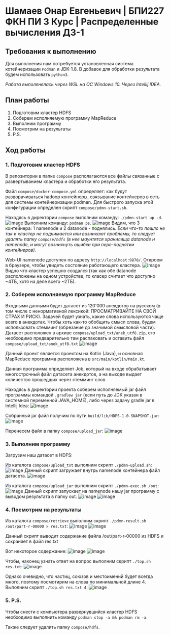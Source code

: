 # Шамаев Онар Евгеньевич | БПИ227 ФКН ПИ 3 Курс | Распределенные вычисления ДЗ-1

## Требования к выполнению
Для выполнения нам потребуется установленная система котейнеризации `Podman` и
JDK-1.8.
В добавок для обработки результата будем использовать `python3`.

_Работа выполянялась через WSL на ОС Windows 10. Через Intellij IDEA._

## План работы
1. Подготовим кластер HDFS
2. Соберем исполняемую программу MapReduce
3. Выполним программу
4. Посмотрим на результаты
5. P.S.

## Ход работы
### 1. Подготовим кластер HDFS

В репозитории в папке `compose` располагаются все файлы связанные с
развертыванием кластера и обработки его результата.

Файл `compose/docker-compose.yml` определяет: как будут разворачиваться hadoop
контейнеры, связывание контейнеров в сеть для системы контейнеризации podman.
Для быстрого запуска этой конфигурации определен скрипт `compose/pdmn-start.sh`.

Находясь в директории `compose` выполним команду: `./pdmn-start up -d`.
![image](assets/img0.png)
Выполним команду: `podman ps`.
![image](assets/img1.png)
Видим, что 3 контейнера: 1 namenode и 2 datanode - поднялись.
_Если что-то пошло не так и кластер не поднимается или возникают проблемы,
то следует удалять папку `compose/hdfs` (в нее маунтятся хранилища
datanode и namenode, и могут возникнуть ошибки при пере-поднятии контейнеров)._

Web-UI namenode доступен по адресу `http://localhost:9870/`. Откроем в браузере,
чтобы увидеть состояние работающего кластера.
![image](assets/img2.png)
Видно что кластер успешно создался (так как обе datanode расположены на одном
устройстве, то класер считает что доступно ~4ТБ, хотя на деле всего ~2ТБ).

### 2. Соберем исполняемую программу MapReduce

Входными данными будет датасет из 120'000 анекдотов на русском (в том числе с
ненормативной лексикой: ПРОСМАТРИВАЙТЕ НА СВОЙ СТРАХ И РИСК). Задачей будет узнать,
какие слова используются чаще всего в анекдотах. Чтобы хоть как-то обобщить смысл слова,
будем использовать стемминг (обрезание до значимой смысловой части).
Датасет расположен в архиве `compose/upload_txt/anek_utf8.zip`, его необходимо
предварительно там распаковать и  оставить файл `compose/upload_txt/anek_utf8.txt`
![image](assets/img3.png)

Данный проект является проектом на Kotlin (Java), и основная MapReduce программа
расположена в `src/main/kotlin/Main.kt`.

Данная программа определяет Job, который на входе обрабатывает
многострочный файл датасета анекдотов, а на выходе выдает количество
прошедших через стемминг слов.

Находясь в директории проекта соберем исполняемый jar файл программы
командой `.gradlew jar` (если путь до JDK указан в системной переменной JAVA_HOME),
либо через задачу gradle jar в Intellij Idea:
![image](assets/img4.png)

Собранный jar файл получим по пути `build/lib/HDFS-1.0-SNAPSHOT.jar`:
![image](assets/img5.png)

Перенесем файл в папку `compose/upload_jar`:
![image](assets/img6.png)

### 3. Выполним программу

Загрузим наш датасет в HDFS:

Из каталога `compose/upload_txt` выполним скрипт `./pdmn-upload.sh`:
![image](assets/img7.png)
Данный скрипт загружает внутрь namenode контейнера файл датасета.
![image](assets/img8.png)

Из каталога `compose/upload_jar` выполним скрипт `./pdmn-exec.sh /out`:
![image](assets/img9.png)
Данный скрипт запускает на namenode нашу jar программу с выводом результата в папку out.
![image](assets/img10.png)
![image](assets/img11.png)

### 4. Посмотрим на результаты

Из каталога `compose/retrieve` выполним скрипт `./pdmn-result.sh /out/part-r-00000 > res.txt`:
![image](assets/img12.png)
![image](assets/img13.png)

Данный скрипт выводит содержание файла /out/part-r-00000 из HDFS и сохраняет в файл res.txt

Вот некоторое содержание:
![image](assets/img14.png)
![image](assets/img15.png)

Чтобы, наконец узнать ответ на вопрос выполним скрипт `./top.sh res.txt`:
![image](assets/img16.png)

Однако очевидно, что частиц, союзов и местоимений будет всегда много, поэтому посмотирим
на слова по минимальной длине 4. Выполним скрипт `./top.sh res.txt 4`:
![image](assets/img17.png)

### 5. P.S.

Чтобы снести с компьютера развернувшийся кластер HDFS
необходимо выполнить команду `podman stop -a && podman rm -a`.

Также следует удалить папку `compose/hdfs`.